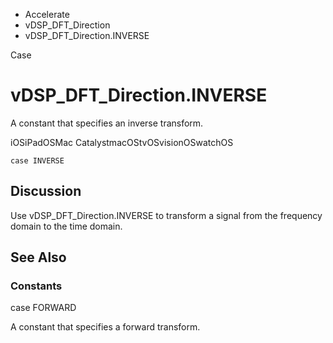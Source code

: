 

- Accelerate
- vDSP_DFT_Direction
-  vDSP_DFT_Direction.INVERSE 

Case

# vDSP_DFT_Direction.INVERSE

A constant that specifies an inverse transform.

iOSiPadOSMac CatalystmacOStvOSvisionOSwatchOS

``` source
case INVERSE
```

## Discussion

Use vDSP_DFT_Direction.INVERSE to transform a signal from the frequency domain to the time domain.

## See Also

### Constants

case FORWARD

A constant that specifies a forward transform.

